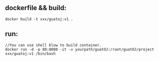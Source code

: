 ## dockerfile && build:

```
docker build -t xxx/guatoj:v1 .
```

## run:

```
//You can use shell blow to build container.
docker run -d -p 80:8080 -it -v yourpath/guatOJ:/root/guatOJ/project xxx/guatoj:v1 /bin/bash
```
